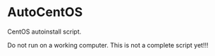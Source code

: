 AutoCentOS
==========

CentOS autoinstall script.

Do not run on a working computer. This is not a complete script yet!!!
